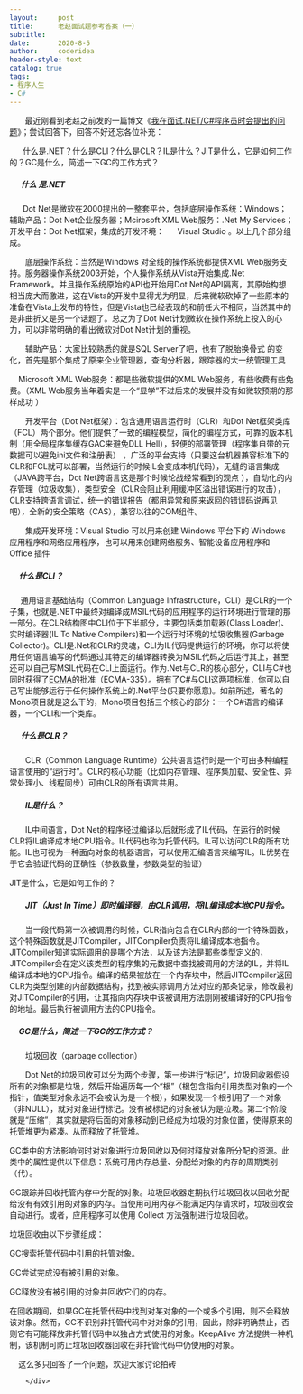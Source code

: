 ```yaml
---
layout:     post
title:      老赵面试题参考答案（一）
subtitle:   
date:       2020-8-5
author:     coderidea
header-style: text
catalog: true
tags:
- 程序人生
- C#
--- 
```

<div class="postBody">
			<div id="cnblogs_post_body" class="blogpost-body"><p>       最近刚看到老赵之前发的一篇博文《<a href="http://blog.zhaojie.me/2011/03/my-interview-questions-for-dotnet-programmers.html">我在面试.NET/C#程序员时会提出的问题</a>》；尝试回答下，回答不好还忘各位补充：</p>
<p>      什么是.NET？什么是CLI？什么是CLR？IL是什么？JIT是什么，它​​是如何工作的？GC是什么，简述一下GC的工作方式？</p>
<h5>      什么 是.NET</h5>
<p>      Dot Net是微软在2000提出的一整套平台，包括底层操作系统：Windows；辅助产品：Dot Net企业服务器；Mcirosoft XML Web服务：.Net My Services；开发平台：Dot Net框架，集成的开发环境：      Visual Studio 。以上几个部分组成。</p>
<p>　　底层操作系统：当然是Windows 对全线的操作系统都提供XML Web服务支持。服务器操作系统2003开始，个人操作系统从Vista开始集成.Net Framework。并且操作系统原始的API也开始用Dot Net的API隔离，其原始构想相当庞大而激进，这在Vista的开发中显得尤为明显，后来微软砍掉了一些原本的准备在Vista上发布的特性，但是Vista也已经表现的和前任大不相同，当然其中的是非曲折又是另一个话题了。总之为了Dot Net计划微软在操作系统上投入的心力，可以非常明确的看出微软对Dot Net计划的重视。</p>
<p>　　辅助产品：大家比较熟悉的就是SQL Server了吧，也有了脱胎换骨式 ​​的变化，首先是那个集成了原来企业管理器，查询分析器，跟踪器的大一统管理工具</p>
<p>    Microsoft XML Web服务：都是些微软提供的XML Web服务，有些收费有些免费。（XML Web服务当年着实是一个“显学”不过后来的发展并没有如微软预期的那样成功 ）</p>
<p>　　开发平台（Dot Net框架）：包含通用语言运行时（CLR）和Dot Net框架类库（FCL）两个部分。他们提供了一致的编程模型，简化的编程方式，可靠的版本机制（用全局程序集缓存GAC来避免DLL Hell），轻便的部署管理（程序集自带的元数据可以避免ini文件和注册表） ，广泛的平台支持（只要这台机器兼容标准下的CLR和FCL就可以部署，当然运行的时候IL会变成本机代码），无缝的语言集成（JAVA跨平台，Dot Net跨语言这是那个时候论战经常看到的观点 ），自动化的内存管理（垃圾收集），类型安全（CLR会阻止利用缓冲区溢出错误进行的攻击），CLR支持跨语言调试，统一的错误报告（都用异常和原来返回的错误码说再见吧），全新的安全策略（CAS），兼容以往的COM组件。</p>
<p>　　集成开发环境：Visual Studio 可以用来创建 Windows 平台下的 Windows 应用程序和网络应用程序，也可以用来创建网络服务、智能设备应用程序和 Office 插件</p>
<h5>     什么是CLI？</h5>
<p>     通用语言基础结构（Common Language Infrastructure，CLI）是CLR的一个子集，也就是.NET中最终对编译成MSIL代码的应用程序的运行环境进行管理的那一部分。在CLR结构图中CLI位于下半部分，主要包括类加载器(Class Loader)、实时编译器(IL To Native Compilers)和一个运行时环境的垃圾收集器(Garbage Collector)。CLI是.Net和CLR的灵魂，CLI为IL代码提供运行的环境，你可以将使用任何语言编写的代码通过其特定的编译器转换为MSIL代码之后运行其上，甚至还可以自己写MSIL代码在CLI上面运行。作为.Net与CLR的核心部分，CLI与C#也同时获得了<a href="http://baike.baidu.com/view/2233504.htm">ECMA</a>的批准（ECMA-335）。拥有了C#与CLI这两项标准，你可以自己写出能够运行于任何操作系统上的.Net平台(只要你愿意)。如前所述，著名的Mono项目就是这么干的，Mono项目包括三个核心的部分：一个C#语言的编译器，一个CLI和一个类库。</p>
<h5>      什么是CLR？</h5>
<p>　　CLR（Common Language Runtime）公共语言运行时是一个可由多种编程语言使用的“运行时”。CLR的核心功能（比如内存管理、程序集加载、安全性、异常处理小、线程同步）可由CLR的所有语言共用。</p>
<h5>　　IL是什么？</h5>
<p>　　IL中间语言，Dot Net的程序经过编译以后就形成了IL代码，在运行的时候CLR将IL编译成本地CPU指令。IL代码也称为托管代码。IL可以访问CLR的所有功能。IL也可视为一种面向对象的机器语言，可以使用汇编语言来编写IL。IL优势在于它会验证代码的正确性（参数数量，参数类型的验证）</p>
<p></p>
<p>JIT是什么，它​​是如何工作的？</p>
<h5>　　JIT（Just In Time）即时编译器，由CLR调用，将IL编译成本地CPU指令。</h5>
<p>　　当一段代码第一次被调用的时候，CLR指向包含在CLR内部的一个特殊函数，这个特殊函数就是JITCompiler，JITCompiler负责将IL编译成本地指令。JITCompiler知道实际调用的是哪个方法，以及该方法是那些类型定义的，JITCompiler会在定义该类型的程序集的元数据中查找被调用的方法的IL，并将IL编译成本地的CPU指令。编译的结果被放在一个内存块中，然后JITCompiler返回CLR为类型创建的内部数据结构，找到被实际调用方法对应的那条记录，修改最初对JITCompiler的引用，让其指向内存块中该被调用方法刚刚被编译好的CPU指令的地址。最后执行被调用方法的CPU指令。</p>
<h5>     GC是什么，简述一下GC的工作方式？</h5>
<p>　　垃圾回收（garbage collection）</p>
<p>　　Dot Net的垃圾回收可以分为两个步骤，第一步进行“标记”，垃圾回收器假设所有的对象都是垃圾，然后开始遍历每一个“根”（根包含指向引用类型对象的一个指针，值类型对象永远不会被认为是一个根），如果发现一个根引用了一个对象（非NULL），就对对象进行标记。没有被标记的对象被认为是垃圾。第二个阶段就是“压缩”，其实就是将后面的对象移动到已经成为垃圾的对象位置，使得原来的托管堆更为紧凑。从而释放了托管堆。</p>
<p></p>
<p>GC类中的方法影响何时对对象进行垃圾回收以及何时释放对象所分配的资源。此类中的属性提供以下信息：系统可用内存总量、分配给对象的内存的周期类别（代）。</p>
<p>GC跟踪并回收托管内存中分配的对象。垃圾回收器定期执行垃圾回收以回收分配给没有有效引用的对象的内存。当使用可用内存不能满足内存请求时，垃圾回收会自动进行。或者，应用程序可以使用 Collect 方法强制进行垃圾回收。</p>
<p>垃圾回收由以下步骤组成：  </p>
<p>GC搜索托管代码中引用的托管对象。</p>
<p>GC尝试完成没有被引用的对象。</p>
<p>GC释放没有被引用的对象并回收它们的内存。</p>
<p>在回收期间，如果GC在托管代码中找到对某对象的一个或多个引用，则不会释放该对象。然而，GC不识别非托管代码中对对象的引用，因此，除非明确禁止，否则它有可能释放非托管代码中以独占方式使用的对象。KeepAlive 方法提供一种机制，该机制可防止垃圾回收器回收在非托管代码中仍使用的对象。</p>
<p>    这么多只回答了一个问题，欢迎大家讨论拍砖


</p>
<p></p></div><div id="MySignature"></div>
<div class="clear"></div>
<div id="blog_post_info_block">
<div id="BlogPostCategory"></div>
<div id="EntryTag"></div>
<div id="blog_post_info">
</div>
<div class="clear"></div>
<div id="post_next_prev"></div>
</div>


		</div>